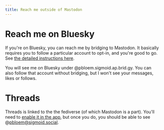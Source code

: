 ```yaml
---
title: Reach me outside of Mastodon
---
```


# Reach me on Bluesky

If you're on Bluesky, you can reach me by bridging to Mastodon. It basically requires you to follow a particular account to opt-in, and you're good to go. See [the detailed instructions here](https://fed.brid.gy/docs#bluesky-get-started).

You will see me on Bluesky under @pbloem.sigmoid.ap.brid.gy. You can also follow that account without bridging, but I won't see your messages, likes or follows.

# Threads

Threads is linked to the the fediverse (of which Mastodon is a part). You'll need to [enable it in the app](https://cassidyjames.com/blog/how-why-threads-fediverse-mastodon/), but once you do, you should be able to see @pbloem@sigmoid.social. 

